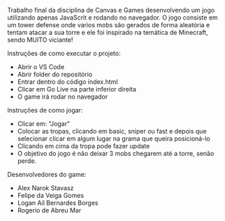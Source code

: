Trabalho final da disciplina de Canvas e Games desenvolvendo um jogo utilizando apenas JavaScrit e rodando no navegador. O jogo consiste em um tower defense onde varios mobs são gerados de forma aleatória e tentam atacar a sua torre e ele foi inspirado na temática de Minecraft, sendo MUITO viciante!

Instruções de como executar o projeto:
* Abrir o VS Code
* Abrir folder do repositório
* Entrar dentro do código index.html
* Clicar em Go Live na parte inferior direita
* O game irá rodar no navegador

Instruções de como jogar:
* Clicar em: "Jogar"
* Colocar as tropas, clicando em basic, sniper ou fast e depois que selecionar clicar em algum lugar na grama que queira posicioná-lo
* Clicando em cima da tropa pode fazer update
* O objetivo do jogo é não deixar 3 mobs chegarem até a torre, senão perde.

Desenvolvedores do game:
* Alex Narok Stavasz
* Felipe da Veiga Gomes
* Logan Ail Bernardes Borges
* Rogerio de Abreu Mar
